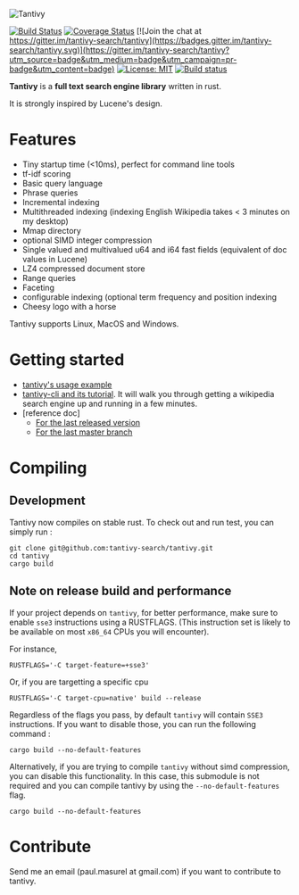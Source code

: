 ![Tantivy](https://tantivy-search.github.io/logo/tantivy-logo.png)

[![Build Status](https://travis-ci.org/tantivy-search/tantivy.svg?branch=master)](https://travis-ci.org/tantivy-search/tantivy)
[![Coverage Status](https://coveralls.io/repos/github/tantivy-search/tantivy/badge.svg?branch=master&refresh1)](https://coveralls.io/github/tantivy-search/tantivy?branch=master)
[![Join the chat at https://gitter.im/tantivy-search/tantivy](https://badges.gitter.im/tantivy-search/tantivy.svg)](https://gitter.im/tantivy-search/tantivy?utm_source=badge&utm_medium=badge&utm_campaign=pr-badge&utm_content=badge)
[![License: MIT](https://img.shields.io/badge/License-MIT-yellow.svg)](https://opensource.org/licenses/MIT)
[![Build status](https://ci.appveyor.com/api/projects/status/r7nb13kj23u8m9pj?svg=true)](https://ci.appveyor.com/project/fulmicoton/tantivy)

**Tantivy** is a **full text search engine library** written in rust.

It is strongly inspired by Lucene's design.

# Features

- Tiny startup time (<10ms), perfect for command line tools
- tf-idf scoring
- Basic query language
- Phrase queries
- Incremental indexing
- Multithreaded indexing (indexing English Wikipedia takes < 3 minutes on my desktop)
- Mmap directory
- optional SIMD integer compression
- Single valued and multivalued u64 and i64 fast fields (equivalent of doc values in Lucene)
- LZ4 compressed document store
- Range queries
- Faceting
- configurable indexing (optional term frequency and position indexing
- Cheesy logo with a horse

Tantivy supports Linux, MacOS and Windows.


# Getting started

- [tantivy's usage example](http://fulmicoton.com/tantivy-examples/simple_search.html)
- [tantivy-cli and its tutorial](https://github.com/tantivy-search/tantivy-cli).
It will walk you through getting a wikipedia search engine up and running in a few minutes.
- [reference doc]
    - [For the last released version](https://docs.rs/tantivy/)
    - [For the last master branch](https://tantivy-search.github.io/tantivy/tantivy/index.html)

# Compiling

## Development

Tantivy now compiles on stable rust.
To check out and run test, you can simply run :

    git clone git@github.com:tantivy-search/tantivy.git
    cd tantivy
    cargo build


## Note on release build and performance

If your project depends on `tantivy`, for better performance, make sure to enable
`sse3` instructions using a RUSTFLAGS. (This instruction set is likely to
be available on most `x86_64` CPUs you will encounter).

For instance,

    RUSTFLAGS='-C target-feature=+sse3'

Or, if you are targetting a specific cpu

    RUSTFLAGS='-C target-cpu=native' build --release

Regardless of the flags you pass, by default `tantivy` will contain `SSE3` instructions.
If you want to disable those, you can run the following command :

    cargo build --no-default-features

Alternatively, if you are trying to compile `tantivy` without simd compression,
you can disable this functionality. In this case, this submodule is not required
and you can compile tantivy by using the `--no-default-features` flag.

    cargo build --no-default-features


# Contribute

Send me an email (paul.masurel at gmail.com) if you want to contribute to tantivy.